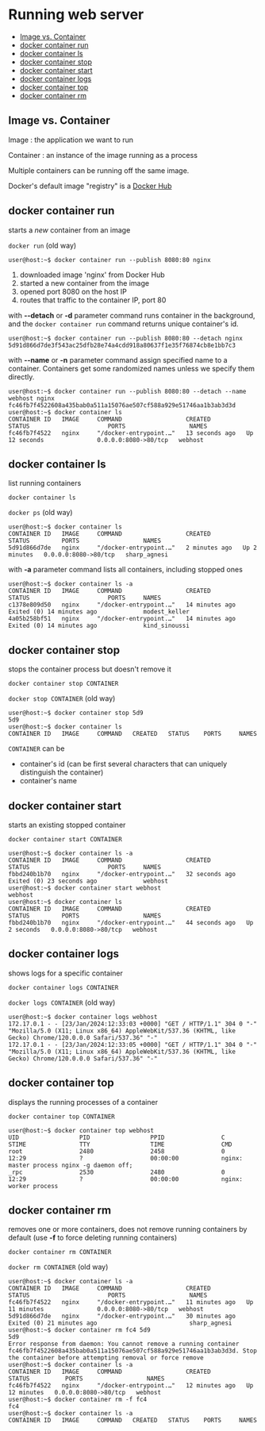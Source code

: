 # Running web server

- [Image vs. Container](#image-vs-container)
- [docker container run](#docker-container-run)
- [docker container ls](#docker-container-ls)
- [docker container stop](#docker-container-stop)
- [docker container start](#docker-container-start)
- [docker container logs](#docker-container-logs)
- [docker container top](#docker-container-top)
- [docker container rm](#docker-container-rm)

## Image vs. Container

Image
: the application we want to run

Container
: an instance of the image running as a process

Multiple containers can be running off the same image.

Docker's default image "registry" is a [Docker Hub](https://hub.docker.com/)

## docker container run

starts a *new* container from an image

`docker run` (old way)

```console
user@host:~$ docker container run --publish 8080:80 nginx
```

1. downloaded image 'nginx' from Docker Hub
2. started a new container from the image
3. opened port 8080 on the host IP
4. routes that traffic to the container IP, port 80

with **--detach** or **-d** parameter command runs container in the background, and the `docker container run` command returns unique container's id.

```console
user@host:~$ docker container run --publish 8080:80 --detach nginx
5d91d866d7de3f543ac25dfb28e74a4cdd918a80637f1e35f76874cb8e1bb7c3
```

with **--name** or **-n** parameter command assign specified name to a container. Containers get some randomized names unless we specify them directly.

```console
user@host:~$ docker container run --publish 8080:80 --detach --name webhost nginx
fc46fb7f4522608a435bab0a511a15076ae507cf588a929e51746aa1b3ab3d3d
user@host:~$ docker container ls
CONTAINER ID   IMAGE     COMMAND                  CREATED          STATUS                      PORTS                  NAMES
fc46fb7f4522   nginx     "/docker-entrypoint.…"   13 seconds ago   Up 12 seconds               0.0.0.0:8080->80/tcp   webhost
```

## docker container ls

list running containers

`docker container ls`

`docker ps` (old way)

```console
user@host:~$ docker container ls
CONTAINER ID   IMAGE     COMMAND                  CREATED         STATUS         PORTS                  NAMES
5d91d866d7de   nginx     "/docker-entrypoint.…"   2 minutes ago   Up 2 minutes   0.0.0.0:8080->80/tcp   sharp_agnesi
```

with **-a** parameter command lists all containers, including stopped ones

```console
user@host:~$ docker container ls -a
CONTAINER ID   IMAGE     COMMAND                  CREATED          STATUS                      PORTS     NAMES
c1378e809d50   nginx     "/docker-entrypoint.…"   14 minutes ago   Exited (0) 14 minutes ago             modest_keller
4a05b258bf51   nginx     "/docker-entrypoint.…"   14 minutes ago   Exited (0) 14 minutes ago             kind_sinoussi
```

## docker container stop

stops the container process but doesn't remove it

`docker container stop CONTAINER`

`docker stop CONTAINER` (old way)

```console
user@host:~$ docker container stop 5d9
5d9
user@host:~$ docker container ls
CONTAINER ID   IMAGE     COMMAND   CREATED   STATUS    PORTS     NAMES
```

`CONTAINER` can be

- container's id (can be first several characters that can uniquely distinguish the container)
- container's name

## docker container start

starts an existing stopped container

`docker container start CONTAINER`

```console
user@host:~$ docker container ls -a
CONTAINER ID   IMAGE     COMMAND                  CREATED          STATUS                      PORTS     NAMES
fbbd240b1b70   nginx     "/docker-entrypoint.…"   32 seconds ago   Exited (0) 23 seconds ago             webhost
user@host:~$ docker container start webhost
webhost
user@host:~$ docker container ls
CONTAINER ID   IMAGE     COMMAND                  CREATED          STATUS         PORTS                  NAMES
fbbd240b1b70   nginx     "/docker-entrypoint.…"   44 seconds ago   Up 2 seconds   0.0.0.0:8080->80/tcp   webhost
```

## docker container logs

shows logs for a specific container

`docker container logs CONTAINER`

`docker logs CONTAINER` (old way)

```console
user@host:~$ docker container logs webhost
172.17.0.1 - - [23/Jan/2024:12:33:03 +0000] "GET / HTTP/1.1" 304 0 "-" "Mozilla/5.0 (X11; Linux x86_64) AppleWebKit/537.36 (KHTML, like Gecko) Chrome/120.0.0.0 Safari/537.36" "-"
172.17.0.1 - - [23/Jan/2024:12:33:05 +0000] "GET / HTTP/1.1" 304 0 "-" "Mozilla/5.0 (X11; Linux x86_64) AppleWebKit/537.36 (KHTML, like Gecko) Chrome/120.0.0.0 Safari/537.36" "-"
```

## docker container top

displays the running processes of a container

`docker container top CONTAINER`

```console
user@host:~$ docker container top webhost
UID                 PID                 PPID                C                   STIME               TTY                 TIME                CMD
root                2480                2458                0                   12:29               ?                   00:00:00            nginx: master process nginx -g daemon off;
_rpc                2530                2480                0                   12:29               ?                   00:00:00            nginx: worker process
```

## docker container rm

removes one or more containers, does not remove running containers by default (use **-f** to force deleting running containers)

`docker container rm CONTAINER`

`docker rm CONTAINER` (old way)

```console
user@host:~$ docker container ls -a
CONTAINER ID   IMAGE     COMMAND                  CREATED          STATUS                      PORTS                  NAMES
fc46fb7f4522   nginx     "/docker-entrypoint.…"   11 minutes ago   Up 11 minutes               0.0.0.0:8080->80/tcp   webhost
5d91d866d7de   nginx     "/docker-entrypoint.…"   30 minutes ago   Exited (0) 21 minutes ago                          sharp_agnesi
user@host:~$ docker container rm fc4 5d9
5d9
Error response from daemon: You cannot remove a running container fc46fb7f4522608a435bab0a511a15076ae507cf588a929e51746aa1b3ab3d3d. Stop the container before attempting removal or force remove
user@host:~$ docker container ls -a
CONTAINER ID   IMAGE     COMMAND                  CREATED          STATUS          PORTS                  NAMES
fc46fb7f4522   nginx     "/docker-entrypoint.…"   12 minutes ago   Up 12 minutes   0.0.0.0:8080->80/tcp   webhost
user@host:~$ docker container rm -f fc4
fc4
user@host:~$ docker container ls -a
CONTAINER ID   IMAGE     COMMAND   CREATED   STATUS    PORTS     NAMES
```
